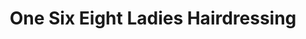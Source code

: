 ---
title: "One Six Eight Ladies Hairdressing"
url: /edinburgh/one-six-eight-ladies-hairdressing/
shop: hairdresser
---